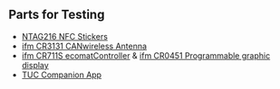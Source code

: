 ## Parts for Testing
- [NTAG216 NFC Stickers](https://www.amazon.com/NTAG216-Stickers-Programmable-Guaranteed-DeedyGo/dp/B076MXSD5P/ref=sr_1_3?keywords=ntag216&qid=1563804641&s=gateway&sr=8-3)
- [ifm CR3131 CANwireless Antenna](https://www.ifm.com/us/en/product/CR3131?tab=documents)
- [ifm CR711S ecomatController](https://www.ifm.com/us/en/product/CR711S) & [ifm CR0451 Programmable graphic display](https://www.ifm.com/us/en/product/CR0451)
- [TUC Companion App](https://github.com/S1lentHurr1cane/TUC-App)
